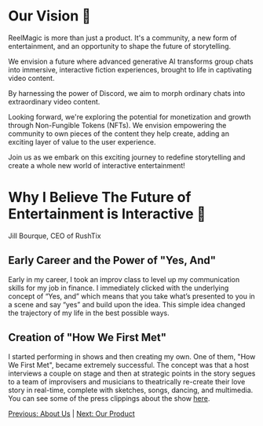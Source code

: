 # Our Vision :crystal_ball:

ReelMagic is more than just a product. It's a community, a new form of entertainment, and an opportunity to shape the future of storytelling. 

We envision a future where advanced generative AI transforms group chats into immersive, interactive fiction experiences, brought to life in captivating video content.

By harnessing the power of Discord, we aim to morph ordinary chats into extraordinary video content. 

Looking forward, we're exploring the potential for monetization and growth through Non-Fungible Tokens (NFTs). We envision empowering the community to own pieces of the content they help create, adding an exciting layer of value to the user experience. 

Join us as we embark on this exciting journey to redefine storytelling and create a whole new world of interactive entertainment! 

# Why I Believe The Future of Entertainment is Interactive 🎥
Jill Bourque, CEO of RushTix

## Early Career and the Power of "Yes, And"
Early in my career, I took an improv class to level up my communication skills for my job in finance. I immediately clicked with the underlying concept of “Yes, and” which means that you take what’s presented to you in a scene and say “yes” and build upon the idea. This simple idea changed the trajectory of my life in the best possible ways.

## Creation of "How We First Met"
I started performing in shows and then creating my own. One of them, "How We First Met", became extremely successful. The concept was that a host interviews a couple on stage and then at strategic points in the story segues to a team of improvisers and musicians to theatrically re-create their love story in real-time, complete with sketches, songs, dancing, and multimedia. You can see some of the press clippings about the show [here](https://www.dropbox.com/s/cgdxqelieymjiss/combinepdf.pdf?dl=0).







[Previous: About Us](https://github.com/rushtix/reelmagic/blob/main/docs/about.md) | [Next: Our Product](https://github.com/rushtix/reelmagic/blob/main/docs/product.md)

